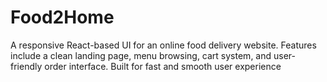 # Food2Home
A responsive React-based UI for an online food delivery website. Features include a clean landing page, menu browsing, cart system, and user-friendly order interface. Built for fast and smooth user experience
